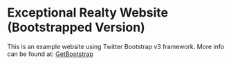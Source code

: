 # Exceptional Realty Website (Bootstrapped Version)

This is an example website using Twitter Bootstrap v3 framework. More info can be found at: [GetBootstrap](http://getbootstrap.com)

